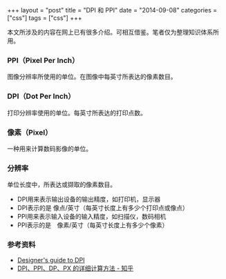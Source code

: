 +++
layout = "post"
title = "DPI 和 PPI"
date = "2014-09-08"
categories = ["css"]
tags = ["css"]
+++

本文所涉及的内容在网上已有很多介绍。可相互借鉴。笔者仅为整理知识体系所用。

### PPI（Pixel Per Inch）
图像分辨率所使用的单位。在图像中每英寸所表达的像素数目。

### DPI（Dot Per Inch）
打印分辨率使用的单位。每英寸所表达的打印点数。

### 像素（Pixel）
一种用来计算数码影像的单位。

### 分辨率
单位长度中，所表达或撷取的像素数目。

* DPI用来表示输出设备的输出精度，如打印机，显示器
* DPI表示的是 像点/英寸（每英寸长度上有多少个打印点或像点）
* PPI用来表示输入设备的输入精度，如扫描仪，数码相机
* PPI表示的是　像素/英寸（每英寸长度上有多少个像素）


### 参考资料
* [Designer's guide to DPI](http://sebastien-gabriel.com/designers-guide-to-dpi/home)
* [DPI、PPI、DP、PX 的详细计算方法 - 知乎](http://www.zhihu.com/question/21220154)